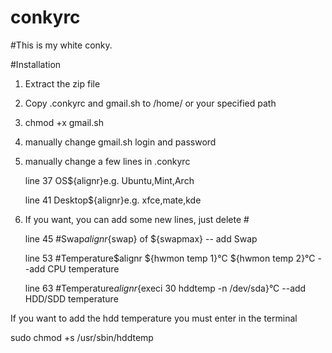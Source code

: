# conkyrc
#This is my white conky.

#Installation

1. Extract the zip file

2. Copy .conkyrc and gmail.sh to /home/ or your specified path

3. chmod +x gmail.sh

4. manually change gmail.sh login and password

5. manually change a few lines in .conkyrc 

   line 37 OS${alignr}e.g. Ubuntu,Mint,Arch

   line 41 Desktop${alignr}e.g. xfce,mate,kde

6. If you want, you can add some new lines, just delete #

   line 45 #Swap${alignr}${swap} of ${swapmax} -- add Swap

   line 53 #Temperature$alignr ${hwmon temp 1}°C ${hwmon temp 2}°C --add CPU temperature

   line 63 #Temperature${alignr}${execi 30 hddtemp -n /dev/sda}°C  --add HDD/SDD temperature

If you want to add the hdd temperature you must enter in the terminal

sudo chmod +s /usr/sbin/hddtemp
